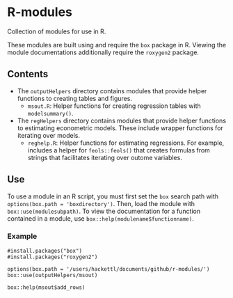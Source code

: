 # R-modules
Collection of modules for use in R.

These modules are built using and require the ``box`` package in R. Viewing the module documentations additionally require the ``roxygen2`` package. 

## Contents
* The ``outputHelpers`` directory contains modules that provide helper functions to creating tables and figures. 
	- ``msout.R``: Helper functions for creating regression tables with ``modelsummary()``. 
* The ``regHelpers`` directory contains modules that provide helper functions to estimating econometric models. These include wrapper functions for iterating over models.
	- ``reghelp.R``: Helper functions for estimating regressions. For example, includes a helper for ``feols::feols()`` that creates formulas from strings that facilitates iterating over outome variables. 

## Use
To use a module in an R script, you must first set the ``box`` search path with ``options(box.path = 'boxdirectory')``. 
Then, load the module with ``box::use(modulesubpath)``. 
To view the documentation for a function contained in a module, use ``box::help(modulename$functionname)``. 

### Example
```
#install.packages("box")
#install.packages("roxygen2")

options(box.path = '/users/hackettl/documents/github/r-modules/')
box::use(outputHelpers/msout)

box::help(msout$add_rows)
```
